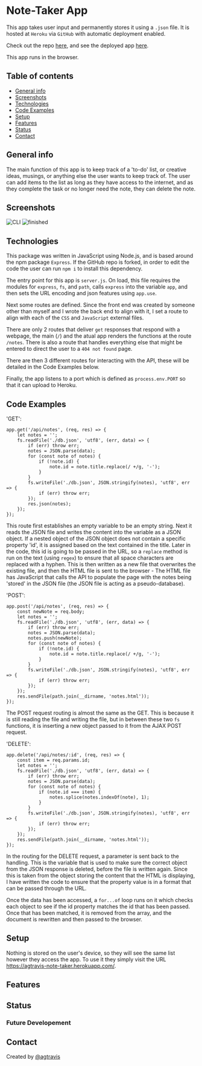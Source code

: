 # Note-Taker App

This app takes user input and permanently stores it using a `.json` file. It is hosted at `Heroku` via `GitHub` with automatic deployment enabled.

Check out the repo [here](https://github.com/agtravis/note-taker), and see the deployed app [here](https://agtravis-note-taker.herokuapp.com/).

This app runs in the browser.

## Table of contents

- [General info](#general-info)
- [Screenshots](#screenshots)
- [Technologies](#technologies)
- [Code Examples](#code-examples)
- [Setup](#setup)
- [Features](#features)
- [Status](#status)
- [Contact](#contact)

## General info

The main function of this app is to keep track of a 'to-do' list, or creative ideas, musings, or anything else the user wants to keep track of. The user can add items to the list as long as they have access to the internet, and as they complete the task or no longer need the note, they can delete the note.

## Screenshots

![CLI](https://github.com/agtravis/node-resume-generator/blob/master/assets/images/CLI.PNG)
![finished](https://github.com/agtravis/node-resume-generator/blob/master/assets/images/output.PNG)

## Technologies

This package was written in JavaScript using Node.js, and is based around the npm package `Express`. If the GitHub repo is forked, in order to edit the code the user can run `npm i` to install this dependency.

The entry point for this app is `server.js`. On load, this file requires the modules for `express`, `fs`, and `path`, calls `express` into the variable `app`, and then sets the URL encoding and json features using `app.use`.

Next some routes are defined. Since the front end was created by someone other than myself and I wrote the back end to align with it, I set a route to align with each of the `CSS` and `JavaScript` external files.

There are only 2 routes that deliver `get` responses that respond with a webpage, the main (`/`) and the atual app renders the functions at the route `/notes`. There is also a route that handles everything else that might be entered to direct the user to a `404 not found` page.

There are then 3 different routes for interacting with the API, these will be detailed in the Code Examples below.

Finally, the app listens to a port which is defined as `process.env.PORT` so that it can upload to Heroku.

## Code Examples

'GET':

    app.get('/api/notes', (req, res) => {
        let notes = '';
        fs.readFile('./db.json', 'utf8', (err, data) => {
            if (err) throw err;
            notes = JSON.parse(data);
            for (const note of notes) {
                if (!note.id) {
                    note.id = note.title.replace(/ +/g, '-');
                }
            }
            fs.writeFile('./db.json', JSON.stringify(notes), 'utf8', err => {
                if (err) throw err;
            });
            res.json(notes);
        });
    });

This route first establishes an empty variable to be an empty string. Next it reads the JSON file and writes the content into the variable as a JSON object. If a nested object of the JSON object does not contain a specific property 'id', it is assigned based on the text contained in the title. Later in the code, this id is going to be passed in the URL, so a `replace` method is run on the text (using `regex`) to ensure that all space characters are replaced with a hyphen. This is then written as a new file that overwrites the existing file, and then the HTML file is sent to the browser - The HTML file has JavaScript that calls the API to populate the page with the notes being 'stored' in the JSON file (the JSON file is acting as a pseudo-database).

'POST':

    app.post('/api/notes', (req, res) => {
        const newNote = req.body;
        let notes = '';
        fs.readFile('./db.json', 'utf8', (err, data) => {
            if (err) throw err;
            notes = JSON.parse(data);
            notes.push(newNote);
            for (const note of notes) {
                if (!note.id) {
                    note.id = note.title.replace(/ +/g, '-');
                }
            }
            fs.writeFile('./db.json', JSON.stringify(notes), 'utf8', err => {
                if (err) throw err;
            });
        });
        res.sendFile(path.join(__dirname, 'notes.html'));
    });

The POST request routing is almost the same as the GET. This is because it is still reading the file and writing the file, but in between these two `fs` functions, it is inserting a new object passed to it from the AJAX POST request.

'DELETE':

    app.delete('/api/notes/:id', (req, res) => {
        const item = req.params.id;
        let notes = '';
        fs.readFile('./db.json', 'utf8', (err, data) => {
            if (err) throw err;
            notes = JSON.parse(data);
            for (const note of notes) {
                if (note.id === item) {
                    notes.splice(notes.indexOf(note), 1);
                }
            }
            fs.writeFile('./db.json', JSON.stringify(notes), 'utf8', err => {
                if (err) throw err;
            });
        });
        res.sendFile(path.join(__dirname, 'notes.html'));
    });

In the routing for the DELETE request, a parameter is sent back to the handling. This is the variable that is used to make sure the correct object from the JSON response is deleted, before the file is written again. Since this is taken from the object storing the content that the HTML is displaying, I have written the code to ensure that the property value is in a format that can be passed through the URL.

Once the data has been accessed, a `for...of` loop runs on it which checks each object to see if the id property matches the id that has been passed. Once that has been matched, it is removed from the array, and the document is rewritten and then passed to the browser.

## Setup

Nothing is stored on the user's device, so they will see the same list however they access the app. To use it they simply visit the URL https://agtravis-note-taker.herokuapp.com/.

## Features

## Status

### Future Developement

## Contact

Created by [@agtravis](https://agtravis.github.io/)
